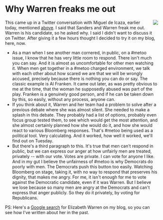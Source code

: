 # Why Warren freaks me out
<img src="http://scripting.com/images/2019/08/07/elizabethWarrenActionFigure.png" border="0" align="right">This came up in a Twitter conversation with Miguel de Icaza, earlier today, mentioned <a href="http://scripting.com/2020/02/28.html#a140541">above</a>. I said that Sanders and Warren freak me out. Warren is his candidate, so he asked why. I said I didn't want to discuss it on Twitter. After giving it a few hours thought I decided to try it on my blog, here, now.
* As a man when I see another man cornered, in public, on a #metoo issue, I know that he has very little room to respond. There isn't much you can say. And it is almost as uncomfortable for other men watching it. When men get together in a #metoo charged environment, we talk with each other about how scared we are that we will be wrongly accused, precisely because there is nothing you can do or say. The classic example is Al Franken. It came out later, as was pretty obvious to me at the time, that the woman he supposedly abused was part of the play. Franken is a genuinely good person, and if he can be taken down by this, so easily, without any process, anyone can. 
* If you think about it, Warren and her team had a problem to solve after a previous debate where she was almost silent. She needed to make a splash in this debate. They probably had a list of options, probably even focus group tested them, to see which would get the most attention, and she almost certainly planned how she would do it, and how she would react to various Bloomberg responses. That's #metoo being used as a political tool. Very calculating. And it worked, how well it worked, we'll find out on Tuesday. 
* But there's a third paragraph to this. It's true that men can't respond in public, but we can express our anger at how unfairly men are treated, privately -- with our vote. Votes are private. I can vote for anyone I like. And in my gut I believe the unfairness of #metoo is why Democrats do poorly with men. The Democrats push this button too easily. Watching Bloomberg on stage, taking it, with no way to respond that preserves his dignity, that makes me angry. For me, it isn't enough for me to vote against the Democratic candidate, even if it was Warren. But I believe we lose because so many men are angry at the Democrats and can't express that anger publicly. So they do it privately, by voting for Republicans.

PS: Here's a <a href="https://www.google.com/search?q=site%3Ascripting.com+elizabeth+warren">Google search</a> for Elizabeth Warren on my blog, so you can see how I've written about her in the past. 

